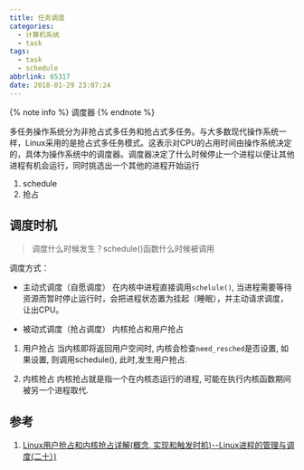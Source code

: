 ```yaml
---
title: 任务调度
categories:
  - 计算机系统
  - task
tags:
  - task
  - schedule
abbrlink: 65317
date: 2018-01-29 23:07:24
---
```


{% note info %} 调度器 {% endnote %}

多任务操作系统分为非抢占式多任务和抢占式多任务。与大多数现代操作系统一样，Linux采用的是抢占式多任务模式。这表示对CPU的占用时间由操作系统决定的，具体为操作系统中的调度器。调度器决定了什么时候停止一个进程以便让其他进程有机会运行，同时挑选出一个其他的进程开始运行

1. schedule
2. 抢占

<!--more-->

## 调度时机

>调度什么时候发生？schedule()函数什么时候被调用

调度方式：

* 主动式调度（自愿调度）
在内核中进程直接调用`schelule()`, 当进程需要等待资源而暂时停止运行时，会把进程状态置为挂起（睡眠），并主动请求调度，让出CPU。

* 被动式调度（抢占调度）
内核抢占和用户抢占

1. 用户抢占
当内核即将返回用户空间时, 内核会检查`need_resched`是否设置, 如果设置, 则调用schedule(), 此时,发生用户抢占.

2. 内核抢占
内核抢占就是指一个在内核态运行的进程, 可能在执行内核函数期间被另一个进程取代.



## 参考

1. [Linux用户抢占和内核抢占详解(概念, 实现和触发时机)--Linux进程的管理与调度(二十）)](http://blog.csdn.net/gatieme/article/details/51872618)
